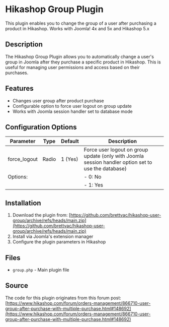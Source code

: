 # Hikashop Group Plugin

This plugin enables you to change the group of a user after purchasing a product in Hikashop. Works with Joomla! 4x and 5x and Hikashop 5.x

## Description
The Hikashop Group Plugin allows you to automatically change a user's group in Joomla after they purchase a specific product in Hikashop. This is useful for managing user permissions and access based on their purchases.

## Features
- Changes user group after product purchase
- Configurable option to force user logout on group update
- Works with Joomla session handler set to database mode

## Configuration Options
| Parameter | Type | Default | Description |
|-----------|------|---------|-------------|
| force_logout | Radio | 1 (Yes) | Force user logout on group update (only with Joomla session handler option set to use the database) |
| Options: | | | - 0: No |
|          | | | - 1: Yes |

## Installation
1. Download the plugin from: [https://github.com/brettvac/hikashop-user-group/archive/refs/heads/main.zip](https://github.com/brettvac/hikashop-user-group/archive/refs/heads/main.zip)
2. Install via Joomla's extension manager
3. Configure the plugin parameters in Hikashop

## Files
- `group.php` - Main plugin file

## Source
The code for this plugin originates from this forum post:  
[https://www.hikashop.com/forum/orders-management/866710-user-group-after-purchase-with-multiple-purchase.html#148692](https://www.hikashop.com/forum/orders-management/866710-user-group-after-purchase-with-multiple-purchase.html#148692)
